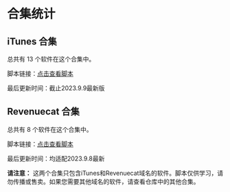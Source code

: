 # 合集统计

## iTunes 合集

总共有 13 个软件在这个合集中。

脚本链接：[点击查看脚本](https://raw.githubusercontent.com/Yu9191/Rewrite/main/iTunes.js)

最后更新时间：截止2023.9.9最新版

## Revenuecat 合集

总共有 8 个软件在这个合集中。

脚本链接：[点击查看脚本](https://raw.githubusercontent.com/Yu9191/Rewrite/main/Revenuecat.js)

最后更新时间：均适配2023.9.8最新

**请注意：** 这两个合集只包含iTunes和Revenuecat域名的软件。脚本仅供学习，请勿传播或售卖。如果您需要其他域名的软件，请查看仓库中的其他合集。
